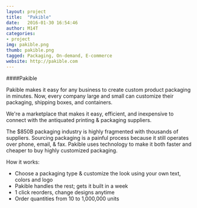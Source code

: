 ```yaml
---
layout: project
title:  "Pakible"
date:   2016-01-30 16:54:46
author: M14T
categories:
- project
img: pakible.png
thumb: pakible.png
tagged: Packaging, On-demand, E-commerce
website: http://pakible.com
---
```

####Pakible

Pakible makes it easy for any business to create custom product packaging in minutes. Now, every company large and small can customize their packaging, shipping boxes, and containers.

We're a marketplace that makes it easy, efficient, and inexpensive to connect with the antiquated printing & packaging suppliers.

The $850B packaging industry is highly fragmented with thousands of suppliers. Sourcing packaging is a painful process because it still operates over phone, email, & fax. Pakible uses technology to make it both faster and cheaper to buy highly customized packaging.

How it works:
- Choose a packaging type & customize the look using your own text, colors and logo
- Pakible handles the rest; gets it built in a week
- 1 click reorders, change designs anytime
- Order quantities from 10 to 1,000,000 units